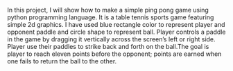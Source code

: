 In this project, I will show how to make a simple ping pong game using python programming language.
It is a table tennis sports game featuring simple 2d graphics.
I have used blue rectangle color  to represent player and opponent paddle and circle shape to represent ball.
Player controls a paddle in the game by dragging it vertically across the screen’s left or right side. Player use their paddles to strike back and forth on the ball.The goal is  player to reach eleven points before the opponent; points are earned when one fails to return the ball to the other.



